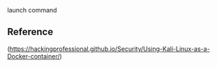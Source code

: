 launch command



## Reference
(https://hackingprofessional.github.io/Security/Using-Kali-Linux-as-a-Docker-container/)
